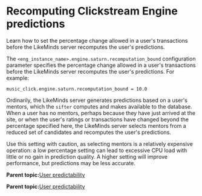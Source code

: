 # Recomputing Clickstream Engine predictions

Learn how to set the percentage change allowed in a user's transactions before the LikeMinds server recomputes the user's predictions.

The `<eng_instance_name>.engine.saturn.recomputation_bound` configuration parameter specifies the percentage change allowed in a user's transactions before the LikeMinds server recomputes the user's predictions. For example:

```
music_click.engine.saturn.recomputation_bound = 10.0
```

Ordinarily, the LikeMinds server generates predictions based on a user's mentors, which the `sifter` computes and makes available to the database. When a user has no mentors, perhaps because they have just arrived at the site, or when the user's ratings or transactions have changed beyond the percentage specified here, the LikeMinds server selects mentors from a reduced set of candidates and recomputes the user's predictions.

Use this setting with caution, as selecting mentors is a relatively expensive operation: a low percentage setting can lead to excessive CPU load with little or no gain in prediction quality. A higher setting will improve performance, but predictions may be less accurate.

**Parent topic:**[User predictability](../pzn/pzn_user_predictability.md)

**Parent topic:**[User predictability](../pzn/pzn_user_predictability.md)

